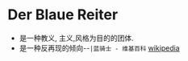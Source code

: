 # Der Blaue Reiter

- 是一种教义, 主义,风格为目的的团体.
- 是一种反再现的倾向--`|蓝骑士 - 维基百科` [wikipedia](https://ja.wikipedia.org/wiki/%E9%9D%92%E9%A8%8E%E5%A3%AB#%E8%8A%B8%E8%A1%93%E7%9A%84%E7%89%B9%E5%BE%B4)

